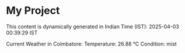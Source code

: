 # My Project

This content is dynamically generated in Indian Time (IST): 2025-04-03 00:39:29 IST


Current Weather in Coimbatore:
Temperature: 26.88 °C
Condition: mist
